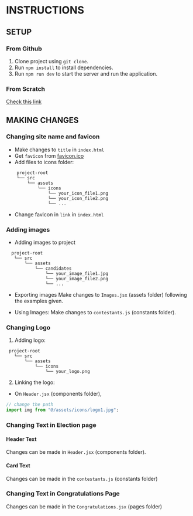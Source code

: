 # INSTRUCTIONS

## SETUP

### From Github

1. Clone project using `git clone`.
2. Run `npm install` to install dependencies.
3. Run `npm run dev` to start the server and run the application.

### From Scratch

[Check this link](https://chat.openai.com/share/b6c06dab-5fc6-481f-a0be-2fbbecef0f7e)

## MAKING CHANGES

### Changing site name and favicon

- Make changes to `title` in `index.html`
- Get `favicon` from [favicon.ico](https://favicon.io/favicon-converter/)
- Add files to icons folder:

 ```plaintext
     project-root
     └── src
         └── assets
             └── icons
                 └── your_icon_file1.png
                 └── your_icon_file2.png
                 └── ...
 ```

- Change favicon in `link` in `index.html`

### Adding images

- Adding images to project

 ```plaintext
   project-root
    └── src
        └── assets
            └── candidates
                └── your_image_file1.jpg
                └── your_image_file2.png
                └── ...
 ```

- Exporting images
     Make changes to `Images.jsx` (assets folder) following the examples given.  

- Using Images:
Make changes to `contestants.js` (constants folder).

### Changing Logo

1. Adding logo:

 ```plaintext
  project-root
    └── src
        └── assets
            └── icons
                └── your_logo.png

 ```

2. Linking the logo:

- On `Header.jsx` (components folder),

```jsx
// change the path
import img from "@/assets/icons/logo1.jpg";
```

### Changing Text in Election page

#### Header Text

Changes can be made in `Header.jsx` (components folder).

#### Card Text

Changes can be made in the `contestants.js` (constants folder)

### Changing Text in Congratulations Page

Changes can be made in the `Congratulations.jsx` (pages folder)


